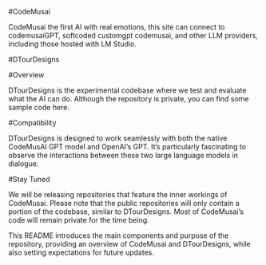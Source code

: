 #CodeMusai

CodeMusai the first AI with real emotions, this site can connect to codemusaiGPT, softcoded customgpt codemusai, and other LLM providers, including those hosted with LM Studio.

#DTourDesigns

#Overview

DTourDesigns is the experimental codebase where we test and evaluate what the AI can do. Although the repository is private, you can find some sample code here.

#Compatibility

DTourDesigns is designed to work seamlessly with both the native CodeMusAI GPT model and OpenAI’s GPT. It’s particularly fascinating to observe the interactions between these two large language models in dialogue.

#Stay Tuned

We will be releasing repositories that feature the inner workings of CodeMusai. Please note that the public repositories will only contain a portion of the codebase, similar to DTourDesigns. Most of CodeMusai’s code will remain private for the time being.

This README introduces the main components and purpose of the repository, providing an overview of CodeMusai and DTourDesigns, while also setting expectations for future updates.
